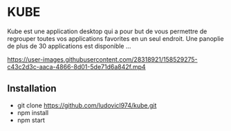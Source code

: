 # KUBE

Kube est une application desktop qui a pour but de vous permettre de regrouper toutes vos applications 
favorites en un seul endroit. Une panoplie de plus de 30 applications est disponible ...

https://user-images.githubusercontent.com/28318921/158529275-c43c2d3c-aaca-4866-8d01-5de71d6a842f.mp4

## Installation 

- git clone https://github.com/ludovicl974/kube.git
- npm install
- npm start